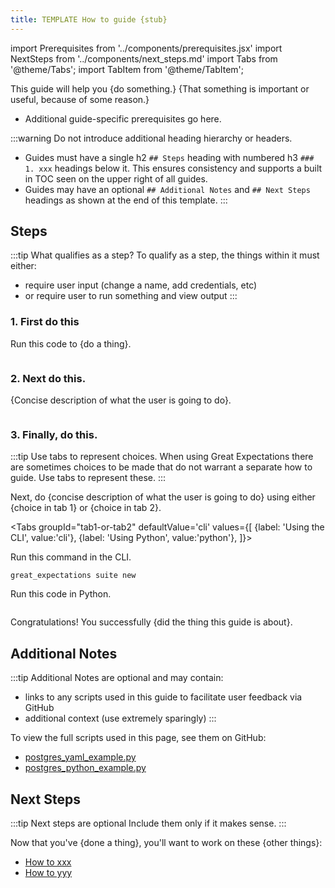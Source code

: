 ```yaml
---
title: TEMPLATE How to guide {stub}
---
```

import Prerequisites from '../components/prerequisites.jsx'
import NextSteps from '../components/next_steps.md'
import Tabs from '@theme/Tabs';
import TabItem from '@theme/TabItem';

This guide will help you {do something.} {That something is important or useful, because of some reason.}

<Prerequisites>

- Additional guide-specific prerequisites go here.

</Prerequisites>

:::warning Do not introduce additional heading hierarchy or headers.
- Guides must have a single h2 `## Steps` heading with numbered h3 `### 1. xxx` headings below it. This ensures consistency and supports a built in TOC seen on the upper right of all guides.
- Guides may have an optional `## Additional Notes` and `## Next Steps` headings as shown at the end of this template.
:::

## Steps

:::tip What qualifies as a step?
To qualify as a step, the things within it must either:
- require user input (change a name, add credentials, etc)
- or require user to run something and view output
:::

### 1. First do this

Run this code to {do a thing}.

```python name="tests/integration/docusaurus/template/script_example.py first import"
```

### 2. Next do this.

{Concise description of what the user is going to do}.

```python name="tests/integration/docusaurus/template/script_example.py assert"
```

### 3. Finally, do this.

:::tip Use tabs to represent choices.
When using Great Expectations there are sometimes choices to be made that do not warrant a separate how to guide. Use tabs to represent these.
:::

Next, do {concise description of what the user is going to do} using either {choice in tab 1} or {choice in tab 2}.

<Tabs
  groupId="tab1-or-tab2"
  defaultValue='cli'
  values={[
  {label: 'Using the CLI', value:'cli'},
  {label: 'Using Python', value:'python'},
  ]}>
  <TabItem value="cli">

  Run this command in the CLI.

```console
great_expectations suite new
```

  </TabItem>
<TabItem value="python">

Run this code in Python.

```python name="tests/integration/docusaurus/template/script_example.py imports"
```

</TabItem>
</Tabs>

Congratulations!
You successfully {did the thing this guide is about}.

## Additional Notes

:::tip Additional Notes are optional and may contain:
- links to any scripts used in this guide to facilitate user feedback via GitHub
- additional context (use extremely sparingly)
:::

To view the full scripts used in this page, see them on GitHub:

- [postgres_yaml_example.py](https://github.com/great-expectations/great_expectations/blob/develop/tests/integration/docusaurus/connecting_to_your_data/database/postgres_yaml_example.py)
- [postgres_python_example.py](https://github.com/great-expectations/great_expectations/blob/develop/tests/integration/docusaurus/connecting_to_your_data/database/postgres_python_example.py)

## Next Steps

:::tip Next steps are optional
Include them only if it makes sense.
:::

Now that you've {done a thing}, you'll want to work on these {other things}:

- [How to xxx](#)
- [How to yyy](#)
